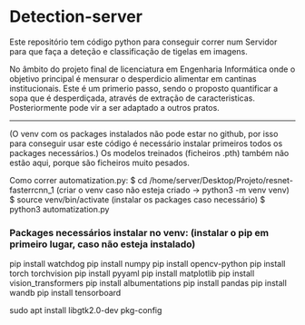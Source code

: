 # Detection-server
Este repositório tem código python para conseguir correr num Servidor para que faça a deteção e classificação de tigelas em imagens.

No âmbito do projeto final de licenciatura em Engenharia Informática onde o objetivo principal é mensurar o desperdicio alimentar em cantinas institucionais. Este é um primerio passo, sendo o proposto quantificar a sopa que é desperdiçada, através de extração de caracteristicas. Posteriormente pode vir a ser adaptado a outros pratos.

---------------------------------------------------------------------------------------------------------------------

(O venv com os packages instalados não pode estar no github, por isso para conseguir usar este código é necessário instalar primeiros todos os packages necessários.)
Os modelos treinados (ficheiros .pth) também não estão aqui, porque são ficheiros muito pesados.

Como correr automatization.py:
$ cd /home/server/Desktop/Projeto/resnet-fasterrcnn_1
(criar o venv caso não esteja criado -> python3 -m venv venv)
$ source venv/bin/activate
(instalar os packages caso necessário)
$ python3 automatization.py

### Packages necessários instalar no venv: (instalar o pip em primeiro lugar, caso não esteja instalado)

pip install watchdog
pip install numpy
pip install opencv-python
pip install torch torchvision
pip install pyyaml
pip install matplotlib
pip install vision_transformers
pip install albumentations
pip install pandas
pip install wandb
pip install tensorboard

sudo apt install libgtk2.0-dev pkg-config



